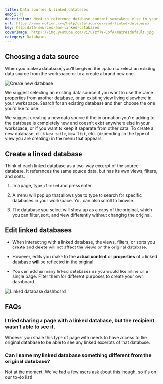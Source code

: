```yaml
---
title: Data sources & linked databases
emoji: ⛓
description: Need to reference database content somewhere else in your workspace? Linked databases let you show, filter, and sort the same source data across multiple locations ⛓
url: https://www.notion.com/help/data-sources-and-linked-databases
key: help:data-sources-and-linked-databases
coverImage: https://img.youtube.com/vi/uYzY7W-CofA/maxresdefault.jpg
category: Databases
---
```


## Choosing a data source

When you make a database, you’ll be given the option to select an existing data source from the workspace or to a create a brand new one.

![Create new database](https://images.ctfassets.net/spoqsaf9291f/6OYZqMM4Lr2EhfJsbeskdV/5d772226f004377c81987c8cb428f1d7/new_db_entry_point.png)

We suggest selecting an existing data source if you want to use the same properties from another database, or an existing view living elsewhere in your workspace. Search for an existing database and then choose the one you'd like to use.

We suggest creating a new data source if the information you're adding to the database is completely new and doesn’t exist anywhere else in your workspace, or if you want to keep it separate from other data. To create a new database, click `New table`, `New list`, etc. (depending on the type of view you are creating) in the menu that appears.

## Create a linked database

Think of each linked database as a two-way excerpt of the source database. It references the same source data, but has its own views, filters, and sorts.

1. In a page, type `/linked` and press enter.

2. A menu will pop up that allows you to type to search for specific databases in your workspace. You can also scroll to browse.

3. The database you select will show up as a copy of the original, which you can filter, sort, and view differently without changing the original.

   [](//videos.ctfassets.net/spoqsaf9291f/16n94GwwbzKPo638sNIunU/fc160c5dd011a1ba57912e909f2d47e6/Create_linked_DB.mp4)

## Edit linked databases

* When interacting with a linked database, the views, filters, or sorts you create and delete will not affect the views on the original database.

* However, edits you make to the **actual content** or **properties** of a linked database **will** be reflected in the original.

* You can add as many linked databases as you would like inline on a single page. Filter them for different purposes to create your own dashboard.

![Linked database dashboard](https://images.ctfassets.net/spoqsaf9291f/3UcPYHGUVAnak6PIynCepQ/5202c811c90a15ca55d739975859f1de/Linked_database_dashboard.png)


## FAQs

### I tried sharing a page with a linked database, but the recipient wasn't able to see it.

Whoever you share this type of page with needs to have access to the original database to be able to see any linked excerpts of that database.


### Can I name my linked database something different from the original database?

Not at the moment. We've had a few users ask about this though, so it's on our to-do list!
